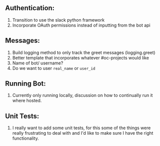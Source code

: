 
## Authentication:
1. Transition to use the slack python framework
2. Incorporate OAuth permissions instead of inputting from the bot api 
 
## Messages:
1. Build logging method to only track the greet messages (logging.greet)
2. Better template that incorporates whatever #oc-projects would like
3. Name of bot/ username?
4. Do we want to user `real_name` or `user_id`

## Running Bot:
1. Currently only running locally, discussion on how to continually run it where hosted.

## Unit Tests:
1. I really want to add some unit tests, for this some of the things were really frustrating to deal with and I'd like to make sure I have the right functionality. 
